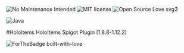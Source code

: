 ![No Maintenance Intended](http://unmaintained.tech/badge.svg) ![MIT license](https://img.shields.io/badge/License-MIT-yellow.svg) ![Open Source Love svg3](https://badges.frapsoft.com/os/v3/open-source.svg?v=103)

![Java](https://img.shields.io/badge/Java-ED8B00?style=for-the-badge&logo=java&logoColor=white)

#HoloItems
HoloItems Spigot Plugin (1.8.8-1.12.2)


![ForTheBadge built-with-love](http://ForTheBadge.com/images/badges/built-with-love.svg)
